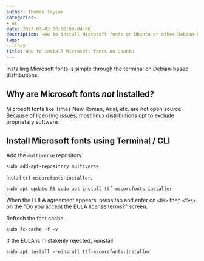 ```yaml
---
author: Thomas Taylor
categories:
- os
date: 2023-03-03 00:00:00-04:00
description: How to install Microsoft fonts on Ubuntu or other Debian-based distributions.
tags:
- linux
title: How to install Microsoft fonts on Ubuntu
---
```


Installing Microsoft fonts is simple through the terminal on Debian-based distributions.

## Why are Microsoft fonts _not_ installed?

Microsoft fonts like Times New Roman, Arial, etc. are not open source. Because of licensing issues, most linux distributions opt to exclude proprietary software.

## Install Microsoft fonts using Terminal / CLI

Add the `multiverse` repository.

```shell
sudo add-apt-repository multiverse
```

Install `ttf-mscorefonts-installer`.

```shell
sudo apt update && sudo apt install ttf-mscorefonts-installer
```

When the EULA agreement appears, press tab and enter on `<OK>` then `<Yes>` on the "Do you accept the EULA license terms?" screen.

Refresh the font cache.

```shell
sudo fc-cache -f -v
```

If the EULA is mistakenly rejected, reinstall.

```shell
sudo apt install -reinstall ttf-mscorefonts-installer
```